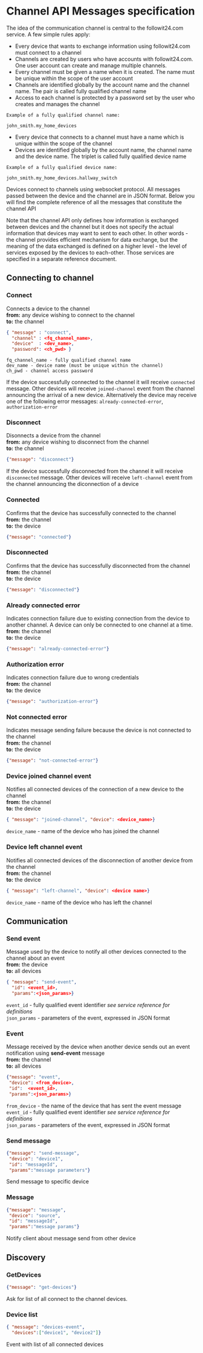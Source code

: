 # Channel API Messages specification

The idea of the communication channel is central to the followit24.com service. A few simple rules apply:

* Every device that wants to exchange information using followit24.com must connect to a channel
* Channels are created by users who have accounts with followit24.com. One user account can create and manage multiple channels. 
* Every channel must be given a name when it is created. The name must be unique within the scope of the user account
* Channels are identified globally by the account name and the channel name. The pair is called fully qualified channel name
* Access to each channel is protected by a password set by the user who creates and manages the channel

```
Example of a fully qualified channel name: 

john_smith.my_home_devices
```

* Every device that connects to a channel must have a name which is unique within the scope of the channel
* Devices are identified globally by the account name, the channel name and the device name. The triplet is called fully qualified device name

```
Example of a fully qualified device name: 

john_smith.my_home_devices.hallway_switch
```



Devices connect to channels using websocket protocol. All messages passed between the device and the channel are in JSON format. Below you will find the complete reference of all the messages that constitute the channel API

Note that the channel API only defines how information is exchanged between devices and the channel but it does not specify the actual information that devices may want to sent to each other. In other words - the channel provides efficient mechanism for data exchange, but the meaning of the data exchanged is defined on a higher level - the level of services exposed by the devices to each-other. Those services are specified in a separate reference document.



## Connecting to channel

### Connect

Connects a device to the channel  
**from:** any device wishing to connect to the channel  
**to:**   the channel  


```json
{ "message" : "connect", 
  "channel" : <fq_channel_name>, 
  "device"  : <dev_name>, 
  "password": <ch_pwd> }
```

```
fq_channel_name - fully qualified channel name
dev_name - device name (must be unique within the channel)
ch_pwd - channel access password
```

If the device successfully connected to the channel it will receive `connected` message. Other devices will receive `joined-channel` event from the channel announcing the arrival of a new device.
Alternatively the device may receive one of the following error messages: `already-connected-error`, `authorization-error`


### Disconnect

Disonnects a device from the channel  
**from:** any device wishing to disconnect from the channel  
**to:**   the channel  

```json
{"message": "disconnect"}

```
If the device successfully disconnected from the channel it will receive `disconnected` message. Other devices will receive `left-channel` event from the channel announcing the diconnection of a device

### Connected
Confirms that the device has successfully connected to the channel  
**from:** the channel  
**to:**   the device  

```json
{"message": "connected"}
```

### Disconnected
Confirms that the device has successfully disconnected from the channel  
**from:** the channel  
**to:**   the device  
```json
{"message": "disconnected"}
```

### Already connected error
Indicates connection failure due to existing connection from the device to another channel. A device can only be connected to one channel at a time.  
**from:** the channel  
**to:**   the device  
```json
{"message": "already-connected-error"}
```


### Authorization error
Indicates connection failure due to wrong credentials  
**from:** the channel  
**to:**   the device  
```json
{"message": "authorization-error"}
```


### Not connected error
Indicates message sending failure because the device is not connected to the channel  
**from:** the channel  
**to:**   the device  
```json
{"message": "not-connected-error"}
```

### Device joined channel event
Notifies all connected devices of the connection of a new device to the channel  
**from:** the channel  
**to:**   the device  
```json
{ "message": "joined-channel", "device": <device_name>}
```
`device_name` - name of the device who has joined the channel


### Device left channel event
Notifies all connected devices of the disconnection of another device from the channel  
**from:** the channel  
**to:**   the device  

```json
{ "message": "left-channel", "device": <device name>}
```
`device_name` - name of the device who has left the channel


## Communication

### Send event
Message used by the device to notify all other devices connected to the channel about an event  
**from:** the device  
**to:**   all devices  

```json
{ "message": "send-event", 
  "id": <event_id>, 
  "params":<json_params>}
```
`event_id` - fully qualified event identifier *see service reference for definitions*  
`json_params` - parameters of the event, expressed in JSON format  


### Event
Message received by the device when another device sends out an event notification using **send-event** message  
**from:** the channel  
**to:**   all devices  

```json
{"message": "event", 
 "device": <from_device>, 
 "id":  <event_id>, 
 "params":<json_params>}
```
`from_device` - the name of the device that has sent the event message  
`event_id` - fully qualified event identifier *see service reference for definitions*  
`json_params` - parameters of the event, expressed in JSON format  


### Send message
```json
{"message": "send-message", 
 "device": "device1", 
 "id": "messageId", 
 "params":"message parameters"}
```
Send message to specific device 

### Message
```json
{"message": "message", 
 "device": "source", 
 "id": "messageId", 
 "params":"message params"}
```
Notify client about message send from other device 


## Discovery

### GetDevices
```json
{"message": "get-devices"}
```
Ask for list of all connect to the channel devices. 

### Device list
```json
{ "message": "devices-event", 
  "devices":["device1", "device2"]}
```
Event with list of all connected devices 



